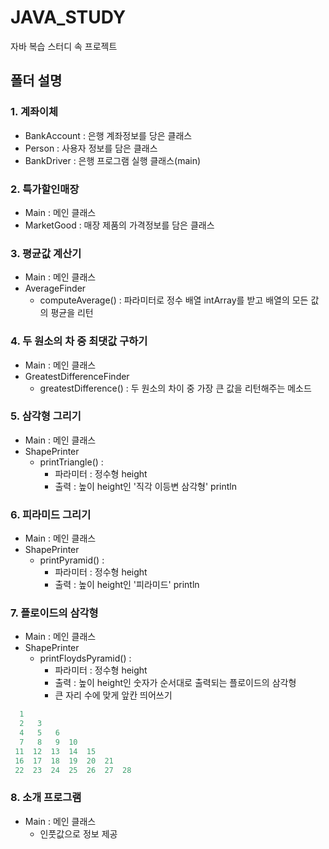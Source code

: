 # JAVA_STUDY
 자바 복습 스터디 속 프로젝트
## 폴더 설명
### 1. 계좌이체
* BankAccount : 은행 계좌정보를 당은 클래스
* Person : 사용자 정보를 담은 클래스
* BankDriver : 은행 프로그램 실행 클래스(main)
### 2. 특가할인매장
* Main : 메인 클래스
* MarketGood : 매장 제품의 가격정보를 담은 클래스
### 3. 평균값 계산기
* Main : 메인 클래스
* AverageFinder
  * computeAverage() : 파라미터로 정수 배열 intArray를 받고 배열의 모든 값의 평균을 리턴
### 4. 두 원소의 차 중 최댓값 구하기
* Main : 메인 클래스
* GreatestDifferenceFinder
  * greatestDifference() : 두 원소의 차이 중 가장 큰 값을 리턴해주는 메소드
### 5. 삼각형 그리기
* Main : 메인 클래스
* ShapePrinter
  * printTriangle() : 
    * 파라미터 : 정수형 height
    * 출력 : 높이 height인 '직각 이등변 삼각형' println
### 6. 피라미드 그리기
* Main : 메인 클래스
* ShapePrinter
  * printPyramid() :
    * 파라미터 : 정수형 height
    * 출력 : 높이 height인  '피라미드' println
### 7. 플로이드의 삼각형
* Main : 메인 클래스
* ShapePrinter
  * printFloydsPyramid() :
    * 파라미터 : 정수형 height
    * 출력 : 높이 height인  숫자가 순서대로 출력되는 플로이드의 삼각형
    * 큰 자리 수에 맞게 앞칸 띄어쓰기
```java  
  1
  2   3
  4   5   6
  7   8   9  10
 11  12  13  14  15
 16  17  18  19  20  21
 22  23  24  25  26  27  28

```
### 8. 소개 프로그램
* Main : 메인 클래스
  * 인풋값으로 정보 제공